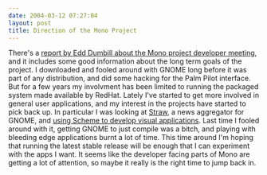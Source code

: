 ```yaml
---
date: 2004-03-12 07:27:04
layout: post
title: Direction of the Mono Project
---
```


There's a [report by Edd Dumbill about the Mono project developer meeting](http://www.onlamp.com/pub/a/onlamp/2004/03/11/mono.html), and it includes some good information about the long term goals of the project. I downloaded and fooled around with GNOME long before it was part of any distribution, and did some hacking for the Palm Pilot interface. But for a few years my involvment has been limited to running the packaged system made available by RedHat. Lately I've started to get more involved in general user applications, and my interest in the projects have started to pick back up. In particular I was looking at [Straw](http://www.nongnu.org/straw/), a news aggregator for GNOME, and [using Scheme to develop visual applications](http://www.gnu.org/directory/GNU/guile-gnome.html). Last time I fooled around with it, getting GNOME to just compile was a bitch, and playing with bleeding edge applications burnt a lot of time. This time around I'm hoping that running the latest stable release will be enough that I can experiment with the apps I want. It seems like the developer facing parts of Mono are getting a lot of attention, so maybe it really is the right time to jump back in.
